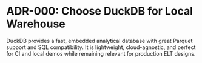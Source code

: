 # ADR-000: Choose DuckDB for Local Warehouse

DuckDB provides a fast, embedded analytical database with great Parquet support and SQL compatibility. It is lightweight, cloud-agnostic, and perfect for CI and local demos while remaining relevant for production ELT designs.


